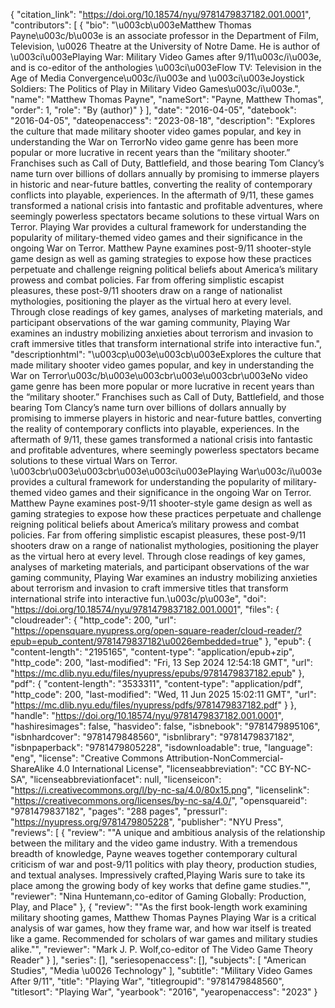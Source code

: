 {
   "citation_link": "https://doi.org/10.18574/nyu/9781479837182.001.0001",
   "contributors": [
     {
       "bio": "\u003cb\u003eMatthew Thomas Payne\u003c/b\u003e is an associate professor in the Department of Film, Television, \u0026 Theatre at the University of Notre Dame. He is author of \u003ci\u003ePlaying War: Military Video Games after 9/11\u003c/i\u003e, and is co-editor of the anthologies \u003ci\u003eFlow TV: Television in the Age of Media Convergence\u003c/i\u003e and \u003ci\u003eJoystick Soldiers: The Politics of Play in Military Video Games\u003c/i\u003e.",
       "name": "Matthew Thomas Payne",
       "nameSort": "Payne, Matthew Thomas",
       "order": 1,
       "role": "By (author)"
     }
   ],
   "date": "2016-04-05",
   "datebook": "2016-04-05",
   "dateopenaccess": "2023-08-18",
   "description": "Explores the culture that made military shooter video games popular, and key in understanding the War on TerrorNo video game genre has been more popular or more lucrative in recent years than the “military shooter.” Franchises such as Call of Duty, Battlefield, and those bearing Tom Clancy’s name turn over billions of dollars annually by promising to immerse players in historic and near-future battles, converting the reality of contemporary conflicts into playable, experiences. In the aftermath of 9/11, these games transformed a national crisis into fantastic and profitable adventures, where seemingly powerless spectators became solutions to these virtual Wars on Terror.            Playing War provides a cultural framework for understanding the popularity of military-themed video games and their significance in the ongoing War on Terror. Matthew Payne examines post-9/11 shooter-style game design as well as gaming strategies to expose how these practices perpetuate and challenge reigning political beliefs about America’s military prowess and combat policies. Far from offering simplistic escapist pleasures, these post-9/11 shooters draw on a range of nationalist mythologies, positioning the player as the virtual hero at every level. Through close readings of key games, analyses of marketing materials, and participant observations of the war gaming community, Playing War examines an industry mobilizing anxieties about terrorism and invasion to craft immersive titles that transform international strife into interactive fun.",
   "descriptionhtml": "\u003cp\u003e\u003cb\u003eExplores the culture that made military shooter video games popular, and key in understanding the War on Terror\u003c/b\u003e\u003cbr\u003e\u003cbr\u003eNo video game genre has been more popular or more lucrative in recent years than the “military shooter.” Franchises such as Call of Duty, Battlefield, and those bearing Tom Clancy’s name turn over billions of dollars annually by promising to immerse players in historic and near-future battles, converting the reality of contemporary conflicts into playable, experiences. In the aftermath of 9/11, these games transformed a national crisis into fantastic and profitable adventures, where seemingly powerless spectators became solutions to these virtual Wars on Terror.            \u003cbr\u003e\u003cbr\u003e\u003ci\u003ePlaying War\u003c/i\u003e provides a cultural framework for understanding the popularity of military-themed video games and their significance in the ongoing War on Terror. Matthew Payne examines post-9/11 shooter-style game design as well as gaming strategies to expose how these practices perpetuate and challenge reigning political beliefs about America’s military prowess and combat policies. Far from offering simplistic escapist pleasures, these post-9/11 shooters draw on a range of nationalist mythologies, positioning the player as the virtual hero at every level. Through close readings of key games, analyses of marketing materials, and participant observations of the war gaming community, Playing War examines an industry mobilizing anxieties about terrorism and invasion to craft immersive titles that transform international strife into interactive fun.\u003c/p\u003e",
   "doi": "https://doi.org/10.18574/nyu/9781479837182.001.0001",
   "files": {
     "cloudreader": {
       "http_code": 200,
       "url": "https://opensquare.nyupress.org/open-square-reader/cloud-reader/?epub=epub_content/9781479837182\u0026embedded=true"
     },
     "epub": {
       "content-length": "2195165",
       "content-type": "application/epub+zip",
       "http_code": 200,
       "last-modified": "Fri, 13 Sep 2024 12:54:18 GMT",
       "url": "https://mc.dlib.nyu.edu/files/nyupress/epubs/9781479837182.epub"
     },
     "pdf": {
       "content-length": "3533311",
       "content-type": "application/pdf",
       "http_code": 200,
       "last-modified": "Wed, 11 Jun 2025 15:02:11 GMT",
       "url": "https://mc.dlib.nyu.edu/files/nyupress/pdfs/9781479837182.pdf"
     }
   },
   "handle": "https://doi.org/10.18574/nyu/9781479837182.001.0001",
   "hashiresimages": false,
   "hasvideo": false,
   "isbnebook": "9781479895106",
   "isbnhardcover": "9781479848560",
   "isbnlibrary": "9781479837182",
   "isbnpaperback": "9781479805228",
   "isdownloadable": true,
   "language": "eng",
   "license": "Creative Commons Attribution-NonCommercial-ShareAlike 4.0 International License",
   "licenseabbreviation": "CC BY-NC-SA",
   "licenseabbreviationfacet": null,
   "licenseicon": "https://i.creativecommons.org/l/by-nc-sa/4.0/80x15.png",
   "licenselink": "https://creativecommons.org/licenses/by-nc-sa/4.0/",
   "opensquareid": "9781479837182",
   "pages": "288 pages",
   "pressurl": "https://nyupress.org/9781479805228",
   "publisher": "NYU Press",
   "reviews": [
     {
       "review": "\"A unique and ambitious analysis of the relationship between the military and the video game industry. With a tremendous breadth of knowledge, Payne weaves together contemporary cultural criticism of war and post-9/11 politics with play theory, production studies, and textual analyses. Impressively crafted,Playing Waris sure to take its place among the growing body of key works that define game studies.\"",
       "reviewer": "Nina Huntemann,co-editor of Gaming Globally: Production, Play, and Place"
     },
     {
       "review": "\"As the first book-length work examining military shooting games, Matthew Thomas Paynes Playing War is a critical analysis of war games, how they frame war, and how war itself is treated like a game. Recommended for scholars of war games and military studies alike.\"",
       "reviewer": "Mark J. P. Wolf,co-editor of The Video Game Theory Reader"
     }
   ],
   "series": [],
   "seriesopenaccess": [],
   "subjects": [
     "American Studies",
     "Media \u0026 Technology"
   ],
   "subtitle": "Military Video Games After 9/11",
   "title": "Playing War",
   "titlegroupid": "9781479848560",
   "titlesort": "Playing War",
   "yearbook": "2016",
   "yearopenaccess": "2023"
 }
